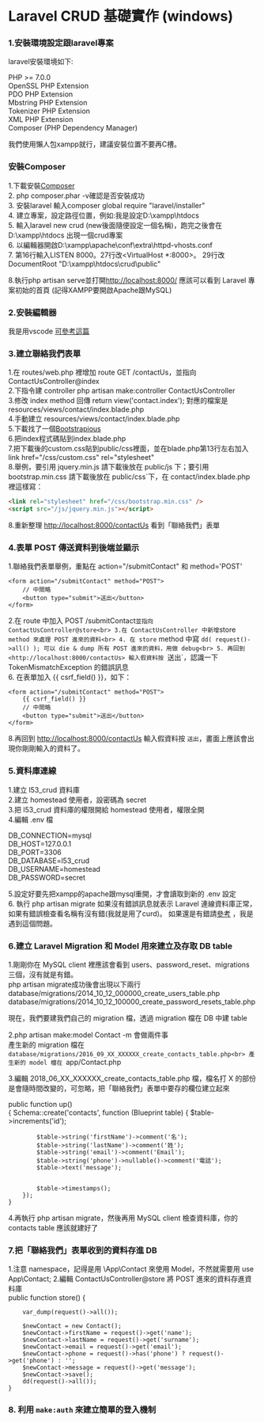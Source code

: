# Laravel CRUD 基礎實作 (windows)

### 1.安裝環境設定跟laravel專案

laravel安裝環境如下:

PHP >= 7.0.0<br>
OpenSSL PHP Extension<br>
PDO PHP Extension<br>
Mbstring PHP Extension<br>
Tokenizer PHP Extension<br>
XML PHP Extension<br>
Composer (PHP Dependency Manager)<br>

我們使用懶人包xampp就行，建議安裝位置不要再C槽。<br>

### 安裝Composer<br>
1.下載安裝[Composer](https://getcomposer.org/download/)<br>
2. php composer.phar -v確認是否安裝成功<br>
3. 安裝laravel  輸入composer global require "laravel/installer"<br>
4. 建立專案，設定路徑位置，例如:我是設定D:\xampp\htdocs<br>
5. 輸入laravel new crud (new後面隨便設定一個名稱)，跑完之後會在D:\xampp\htdocs 出現一個crud專案<br>
6. 以編輯器開啟D:\xampp\apache\conf\extra\httpd-vhosts.conf<br>
7. 第16行輸入LISTEN 8000。27行改<VirtualHost *:8000>。 
       29行改DocumentRoot "D:\xampp\htdocs\crud\public"<br>
       
8.執行php artisan serve並打開<http://localhost:8000/> 應該可以看到 Laravel 專案初始的首頁 (記得XAMPP要開啟Apache跟MySQL)<br>

### 2.安裝編輯器
我是用vscode  [可參考這篇](https://dometi.com.tw/blog/laravel-beginner-04)<br>


### 3.建立聯絡我們表單

1.在 routes/web.php 裡增加 route GET /contactUs，並指向 ContactUsController@index<br>
2.下指令建 controller  php artisan make:controller ContactUsController<br>
3.修改 index method 回傳 return view('contact.index'); 對應的檔案是 resources/views/contact/index.blade.php<br>
4.手動建立 resources/views/contact/index.blade.php<br>
5.下載找了一個[Bootstrapious](https://bootstrapious.com/p/how-to-build-a-working-bootstrap-contact-form)<br>
6.把index程式碼貼到index.blade.php<br>
7.把下載後的custom.css貼到public/css裡面，並在blade.php第13行左右加入link href="/css/custom.css" rel="stylesheet"<br>
8.舉例，要引用 jquery.min.js 請下載後放在 public/js 下；要引用 bootstrap.min.css 請下載後放在 public/css`下，在 contact/index.blade.php 裡這樣寫：
``` html
<link rel="stylesheet" href="/css/bootstrap.min.css" />
<script src="/js/jquery.min.js"></script>
```

8.重新整理 <http://localhost:8000/contactUs> 看到「聯絡我們」表單<br>


### 4.表單 POST 傳送資料到後端並顯示


1.聯絡我們表單舉例，重點在 action="/submitContact" 和 method='POST'
```
<form action="/submitContact" method="POST">
    // 中間略
    <button type="submit">送出</button>
</form>
```
2.在 route 中加入 POST /submitContact` 並指向 ContactUsController@store<br>
3.在 ContactUsController 中新增 `store` method 來處理 POST 進來的資料<br>
4. 在 store` method 中寫 `dd( request()->all() ); 可以 die & dump 所有 POST 進來的資料，用做 debug<br>
5. 再回到 <http://localhost:8000/contactUs> 輸入假資料按 `送出`，認識一下 TokenMismatchException 的錯誤訊息<br>
6. 在表單加入 {{ csrf_field() }}，如下：
```
<form action="/submitContact" method="POST">
    {{ csrf_field() }}
    // 中間略
    <button type="submit">送出</button>
</form>
```

8.再回到 <http://localhost:8000/contactUs> 輸入假資料按 `送出`，畫面上應該會出現你剛剛輸入的資料了。<br>

### 5.資料庫連線

1.建立 l53_crud 資料庫<br>
2.建立 homestead 使用者，設密碼為 secret<br>
3.把 l53_crud 資料庫的權限開給 homestead 使用者，權限全開<br>
4.編輯 .env 檔<br>

DB_CONNECTION=mysql<br>
DB_HOST=127.0.0.1<br>
DB_PORT=3306<br>
DB_DATABASE=l53_crud<br>
DB_USERNAME=homestead<br>
DB_PASSWORD=secret<br>

5.設定好要先把xampp的apache跟mysql重開，才會讀取到新的 .env 設定<br>
6. 執行 php artisan migrate 如果沒有錯誤訊息就表示 Laravel 連線資料庫正常，如果有錯誤檢查看名稱有沒有錯(我就是用了curd)。
如果還是有錯請[參考](https://phperzh.com/articles/2447) ，我是遇到這個問題。<br>

### 6.建立 Laravel Migration 和 Model 用來建立及存取 DB table

1.剛剛你在 MySQL client 裡應該會看到 users、password\_reset、migrations 三個，沒有就是有錯。<br>
php artisan migrate成功後會出現以下兩行<br>
database/migrations/2014_10_12_000000_create_users_table.php<br>
database/migrations/2014_10_12_100000_create_password_resets_table.php<br>

現在，我們要建我們自己的 migration 檔，透過 migration 檔在 DB 中建 table<br>
 
2.php artisan make:model Contact -m 會做兩件事<br>
    產生新的 migration 檔在 `database/migrations/2016_09_XX_XXXXXX_create_contacts_table.php<br>
    產生新的 model 檔在 `app/Contact.php<br>
    
3.編輯 2018_06_XX_XXXXXX_create_contacts_table.php 檔，檔名打 X 的部份是會隨時間改變的，可忽略，把「聯絡我們」表單中要存的欄位建立起來<br>

public function up()<br>
    {
        Schema::create('contacts', function (Blueprint 
        table) {
            $table->increments('id');

            $table->string('firstName')->comment('名');
            $table->string('lastName')->comment('姓');
            $table->string('email')->comment('Email');
            $table->string('phone')->nullable()->comment('電話');
            $table->text('message');


            $table->timestamps();
        });
    }
    
4.再執行  php artisan migrate，然後再用 MySQL client 檢查資料庫，你的 contacts table 應該就建好了

### 7.把「聯絡我們」表單收到的資料存進 DB

1.注意 namespace，記得是用 \App\Contact 來使用 Model，不然就需要用 use App\Contact;
2.編輯 ContactUsController@store 將 POST 進來的資料存進資料庫<br>
public function store()
    {
        
        var_dump(request()->all());

        $newContact = new Contact();
        $newContact->firstName = request()->get('name');
        $newContact->lastName = request()->get('surname');
        $newContact->email = request()->get('email');
        $newContact->phone = request()->has('phone') ? request()->get('phone') : '';
        $newContact->message = request()->get('message');
        $newContact->save();
        dd(request()->all());
    }
    
    
    
### 8.  利用 `make:auth` 來建立簡單的登入機制






